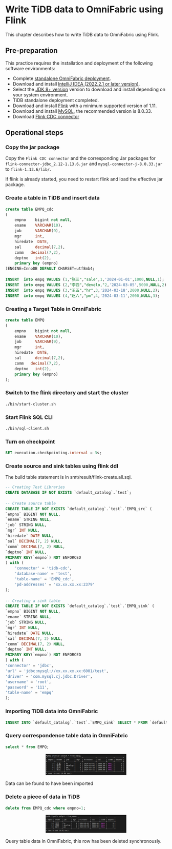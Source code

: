 # Write TiDB data to OmniFabric using Flink

This chapter describes how to write TiDB data to OmniFabric using Flink.

## Pre-preparation

This practice requires the installation and deployment of the following software environments:

- Complete [standalone OmniFabric deployment](../../../../Get-Started/install-standalone-matrixone.md).
- Download and install [lntelliJ IDEA (2022.2.1 or later version)](https://www.jetbrains.com/idea/download/).
- Select the [JDK 8+ version](https://www.oracle.com/sg/java/technologies/javase/javase8-archive-downloads.html) version to download and install depending on your system environment.
- TiDB standalone deployment completed.
- Download and install [Flink](https://archive.apache.org/dist/flink/flink-1.17.0/flink-1.17.0-bin-scala_2.12.tgz) with a minimum supported version of 1.11.
- Download and install [MySQL](https://downloads.mysql.com/archives/get/p/23/file/mysql-server_8.0.33-1ubuntu23.04_amd64.deb-bundle.tar), the recommended version is 8.0.33.
- Download [Flink CDC connector](https://repo1.maven.org/maven2/com/ververica/flink-sql-connector-tidb-cdc/2.2.1/flink-sql-connector-tidb-cdc-2.2.1.jar)

## Operational steps

### Copy the jar package

Copy the `Flink CDC connector` and the corresponding Jar packages for `flink-connector-jdbc_2.12-1.13.6.jar` and `mysql-connector-j-8.0.33.jar` to `flink-1.13.6/lib/`.

If flink is already started, you need to restart flink and load the effective jar package.

### Create a table in TiDB and insert data

```sql
create table EMPQ_cdc
(
    empno    bigint not null,
    ename    VARCHAR(10),
    job      VARCHAR(9),
    mgr      int,
    hiredate  DATE,
    sal      decimal(7,2),
    comm   decimal(7,2),
    deptno   int(2),
    primary key (empno)
)ENGINE=InnoDB DEFAULT CHARSET=utf8mb4;

INSERT  into empq VALUES (1,"张三","sale",1,'2024-01-01',1000,NULL,1);
INSERT  into empq VALUES (2,"李四","develo,"2,'2024-03-05',5000,NULL,2);
INSERT  into empq VALUES (3,"王五","hr",3,'2024-03-18',2000,NULL,2);
INSERT  into empq VALUES (4,"赵六","pm",4,'2024-03-11',2000,NULL,3);
```

### Creating a Target Table in OmniFabric

```sql
create table EMPQ
(
    empno    bigint not null,
    ename    VARCHAR(10),
    job      VARCHAR(9),
    mgr      int,
    hiredate  DATE,
    sal      decimal(7,2),
    comm   decimal(7,2),
    deptno   int(2),
    primary key (empno)
);
```

### Switch to the flink directory and start the cluster

```bash
./bin/start-cluster.sh
```

### Start Flink SQL CLI

```bash
./bin/sql-client.sh
```

### Turn on checkpoint

```sql
SET execution.checkpointing.interval = 3s;
```

### Create source and sink tables using flink ddl

The build table statement is in smt/result/flink-create.all.sql.

```sql
-- Creating Test Libraries
CREATE DATABASE IF NOT EXISTS `default_catalog`.`test`;

-- Create source table
CREATE TABLE IF NOT EXISTS `default_catalog`.`test`.`EMPQ_src` (
`empno` BIGINT NOT NULL,
`ename` STRING NULL,
`job` STRING NULL,
`mgr` INT NULL,
`hiredate` DATE NULL,
`sal` DECIMAL(7, 2) NULL,
`comm` DECIMAL(7, 2) NULL,
`deptno` INT NULL,
PRIMARY KEY(`empno`) NOT ENFORCED
) with (
    'connector' = 'tidb-cdc',
    'database-name' = 'test',
    'table-name' = 'EMPQ_cdc',
    'pd-addresses' = 'xx.xx.xx.xx:2379'
);

-- Creating a sink table
CREATE TABLE IF NOT EXISTS `default_catalog`.`test`.`EMPQ_sink` (
`empno` BIGINT NOT NULL,
`ename` STRING NULL,
`job` STRING NULL,
`mgr` INT NULL,
`hiredate` DATE NULL,
`sal` DECIMAL(7, 2) NULL,
`comm` DECIMAL(7, 2) NULL,
`deptno` INT NULL,
PRIMARY KEY(`empno`) NOT ENFORCED
) with (
'connector' = 'jdbc',
'url' = 'jdbc:mysql://xx.xx.xx.xx:6001/test',
'driver' = 'com.mysql.cj.jdbc.Driver',
'username' = 'root',
'password' = '111',
'table-name' = 'empq'
);
```

### Importing TiDB data into OmniFabric

```sql
INSERT INTO `default_catalog`.`test`.`EMPQ_sink` SELECT * FROM `default_catalog`.`test`.`EMPQ_src`;
```

### Query correspondence table data in OmniFabric

```sql
select * from EMPQ;
```

<div align="center">
    <img src=https://github.com/matrixorigin/artwork/blob/main/docs/develop/flink/flink-tidb-01.jpg?raw=true width=50% heigth=50%/>
</div>

Data can be found to have been imported

### Delete a piece of data in TiDB

```sql
delete from EMPQ_cdc where empno=1;
```

<div align="center">
    <img src=https://github.com/matrixorigin/artwork/blob/main/docs/develop/flink/flink-tidb-02.jpg?raw=true width=50% heigth=50%/>
</div>

Query table data in OmniFabric, this row has been deleted synchronously.
